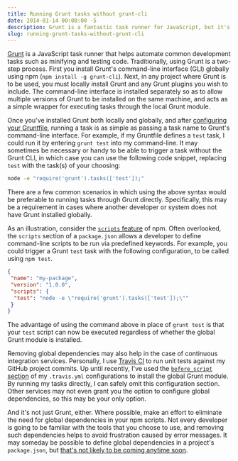 ```yaml
---
title: Running Grunt tasks without grunt-cli
date: 2014-01-14 00:00:00 -5
description: Grunt is a fantastic task runner for JavaScript, but it's commonly required to install the grunt-cli global module to run tasks.
slug: running-grunt-tasks-without-grunt-cli
---
```


[Grunt](http://gruntjs.com/) is a JavaScript task runner that helps automate common development tasks such as minifying and testing code. Traditionally, using Grunt is a two-step process. First you install Grunt's command-line interface (GLI) globally using npm (`npm install -g grunt-cli`). Next, in any project where Grunt is to be used, you must locally install Grunt and any Grunt plugins you wish to include. The command-line interface is installed separately so as to allow multiple versions of Grunt to be installed on the same machine, and acts as a simple wrapper for executing tasks through the local Grunt module.

Once you've installed Grunt both locally and globally, and after [configuring your Gruntfile](http://gruntjs.com/configuring-tasks), running a task is as simple as passing a task name to Grunt's command-line interface. For example, if my Gruntfile defines a `test` task, I could run it by entering `grunt test` into my command-line. It may sometimes be necessary or handy to be able to trigger a task without the Grunt CLI, in which case you can use the following code snippet, replacing `test` with the task(s) of your choosing:

```bash
node -e "require('grunt').tasks(['test']);"
```

There are a few common scenarios in which using the above syntax would be preferable to running tasks through Grunt directly. Specifically, this may be a requirement in cases where another developer or system does not have Grunt installed globally.

As an illustration, consider the [`scripts` feature](https://npmjs.org/doc/misc/npm-scripts.html) of npm. Often overlooked, the `scripts` section of a `package.json` allows a developer to define command-line scripts to be run via predefined keywords. For example, you could trigger a Grunt `test` task with the following configuration, to be called using `npm test`.

```json
{
 "name": "my-package",
 "version": "1.0.0",
 "scripts": {
  "test": "node -e \"require('grunt').tasks(['test']);\""
 }
}
```

The advantage of using the command above in place of `grunt test` is that your `test` script can now be executed regardless of whether the global Grunt module is installed.

Removing global dependencies may also help in the case of continuous integration services. Personally, I use [Travis CI](https://travis-ci.org/) to run unit tests against my GitHub project commits. Up until recently, I've used the [`before_script` section](http://about.travis-ci.org/docs/user/build-configuration/#before_script%2C-after_script) of my `.travis.yml` configurations to install the global Grunt module. By running my tasks directly, I can safely omit this configuration section. Other services may not even grant you the option to configure global dependencies, so this may be your only option.

And it's not just Grunt, either. Where possible, make an effort to eliminate the need for global dependencies in your npm scripts. Not every developer is going to be familiar with the tools that you choose to use, and removing such dependencies helps to avoid frustration caused by error messages. It may someday be possible to define global dependencies in a project's `package.json`, but [that's not likely to be coming anytime soon](https://github.com/npm/npm/issues/2949#issuecomment-11408461).